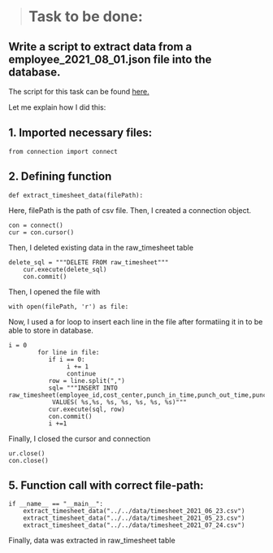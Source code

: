 > # Task to be done:
## Write a script to extract data from a employee_2021_08_01.json file into the database.

The script for this task can be found [here.](https://github.com/sanjeevbanmala/ETL/blob/master/Day2/src/pipeline/extract_timesheet_data.py)

Let me explain how I did this:

## 1. Imported necessary files:
```
from connection import connect
```
## 2. Defining function
```
def extract_timesheet_data(filePath):

```
Here, filePath is the path of csv file. Then, I created a connection object.

```
con = connect()
cur = con.cursor()
```
Then, I deleted existing data in the raw_timesheet table

```
delete_sql = """DELETE FROM raw_timesheet"""
    cur.execute(delete_sql)
    con.commit()
```
Then, I opened the file with
```
with open(filePath, 'r') as file:
```

Now, I used a for loop to insert each line in the file after formatiing it in to be able to store in database.
```
i = 0
        for line in file:
           if i == 0:
                i += 1
                continue
           row = line.split(",")
           sql= """INSERT INTO raw_timesheet(employee_id,cost_center,punch_in_time,punch_out_time,punch_apply_date,hours_worked,paycode)
            VALUES( %s,%s, %s, %s, %s, %s, %s)"""
           cur.execute(sql, row)
           con.commit()
           i +=1 
```
Finally, I closed the cursor and connection
```
ur.close()
con.close()
```

## 5. Function call with correct file-path:
```
if __name__ == "__main__":
    extract_timesheet_data("../../data/timesheet_2021_06_23.csv")
    extract_timesheet_data("../../data/timesheet_2021_05_23.csv")
    extract_timesheet_data("../../data/timesheet_2021_07_24.csv")
```
Finally, data was extracted in raw_timesheet table